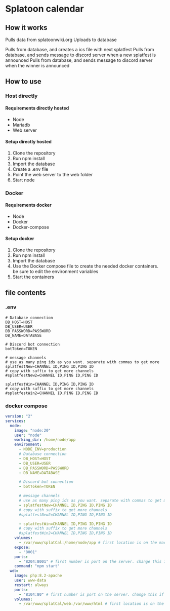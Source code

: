 # Splatoon calendar

## How it works

Pulls data from splatoonwiki.org
Uploads to database

Pulls from database, and creates a ics file with next splatfest
Pulls from database, and sends message to discord server when a new splatfest is announced
Pulls from database, and sends message to discord server when the winner is announced

## How to use

### Host directly

#### Requirements directly hosted

- Node
- Mariadb
- Web server

#### Setup directly hosted

1. Clone the repository
2. Run npm install
3. Import the database
4. Create a .env file
5. Point the web server to the web folder
6. Start node

### Docker

#### Requirements docker

- Node
- Docker
- Docker-compose

#### Setup docker

1. Clone the repository
2. Run npm install
3. Import the database
4. Use the Docker compose file to create the needed docker containers. be sure to edit the environment variables
5. Start the containers

## file contents

### .env

```shell
# Database connection
DB_HOST=HOST
DB_USER=USER
DB_PASSWORD=PASSWORD
DB_NAME=DATABASE

# Discord bot connection
botToken=TOKEN

# message channels
# use as many ping ids as you want. separate with commas to get more
splatfestNew=CHANNEL ID,PING ID,PING ID
# copy with suffix to get more channels
#splatfestNew2=CHANNEL ID,PING ID,PING ID

splatfestWin=CHANNEL ID,PING ID,PING ID
# copy with suffix to get more channels
#splatfestWin2=CHANNEL ID,PING ID,PING ID
```

### docker compose

```yml
version: "2"
services:
  node:
    image: "node:20"
    user: "node"
    working_dir: /home/node/app
    environment:
      - NODE_ENV=production
      # Database connection
      - DB_HOST=HOST
      - DB_USER=USER
      - DB_PASSWORD=PASSWORD
      - DB_NAME=DATABASE

      # Discord bot connection
      - botToken=TOKEN

      # message channels
      # use as many ping ids as you want. separate with commas to get more
      - splatfestNew=CHANNEL ID,PING ID,PING ID
      # copy with suffix to get more channels
      #splatfestNew2=CHANNEL ID,PING ID,PING ID

      - splatfestWin=CHANNEL ID,PING ID,PING ID
      # copy with suffix to get more channels
      #splatfestWin2=CHANNEL ID,PING ID,PING ID
    volumes:
      - /var/www/splatCal:/home/node/app # first location is on the machine running docker. change this if needed. THIS SHOULD ALWAYS BE SAME AS VOLUME IN NODE - /web
    expose:
      - "8001"
    ports:
      - "8204:8001" # first number is port on the server. change this if needed
    command: "npm start"
  web:
    image: php:8.2-apache
    user: www-data
    restart: always
    ports:
      - "8104:80" # first number is port on the server. change this if needed
    volumes:
      - /var/www/splatCal/web:/var/www/html # first location is on the machine running docker. change this if needed. THIS SHOULD ALWAYS BE SAME AS VOLUME IN NODE + /web
```
